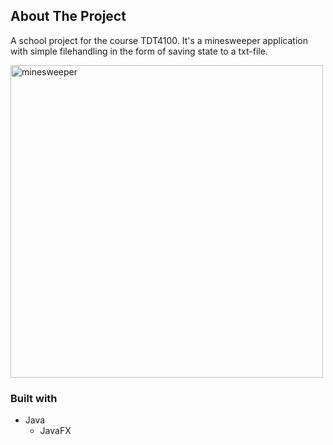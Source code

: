 ## About The Project

A school project for the course TDT4100. It's a minesweeper application with simple filehandling in the form of saving state to a txt-file.

<img width="500" alt="minesweeper" src="https://user-images.githubusercontent.com/92177978/184732476-7504c7bc-842d-490c-8bc2-18ad3e9f879d.png">

### Built with

* Java
  * JavaFX

